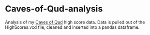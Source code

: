 # Caves-of-Qud-analysis
Analysis of my <a href="http://freeholdgames.com/" target="_blank">Caves of Qud</a> high score data. Data is pulled out of the HighScores.vcd file, cleaned and inserted into a pandas dataframe. 
